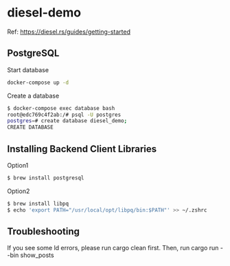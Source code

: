 # diesel-demo

Ref: https://diesel.rs/guides/getting-started

## PostgreSQL

Start database

```sh
docker-compose up -d
```

Create a database

```sh
$ docker-compose exec database bash
root@edc769c4f2ab:/# psql -U postgres
postgres=# create database diesel_demo;
CREATE DATABASE
```

## Installing Backend Client Libraries

Option1

```sh
$ brew install postgresql
```

Option2

```sh
$ brew install libpq
$ echo 'export PATH="/usr/local/opt/libpq/bin:$PATH"' >> ~/.zshrc
```

## Troubleshooting

If you see some ld errors, please run cargo clean first.
Then, run cargo run --bin show_posts

